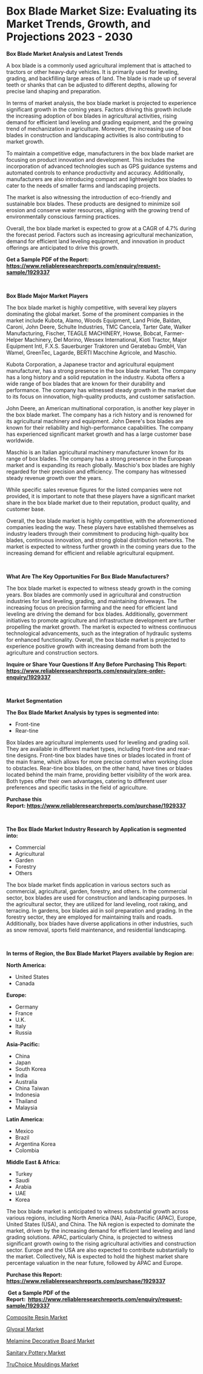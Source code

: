 <p><h1>Box Blade Market Size: Evaluating its Market Trends, Growth, and Projections 2023 - 2030</h1></p><p><strong>Box Blade Market Analysis and Latest Trends</strong></p>
<p><p>A box blade is a commonly used agricultural implement that is attached to tractors or other heavy-duty vehicles. It is primarily used for leveling, grading, and backfilling large areas of land. The blade is made up of several teeth or shanks that can be adjusted to different depths, allowing for precise land shaping and preparation.</p><p>In terms of market analysis, the box blade market is projected to experience significant growth in the coming years. Factors driving this growth include the increasing adoption of box blades in agricultural activities, rising demand for efficient land leveling and grading equipment, and the growing trend of mechanization in agriculture. Moreover, the increasing use of box blades in construction and landscaping activities is also contributing to market growth.</p><p>To maintain a competitive edge, manufacturers in the box blade market are focusing on product innovation and development. This includes the incorporation of advanced technologies such as GPS guidance systems and automated controls to enhance productivity and accuracy. Additionally, manufacturers are also introducing compact and lightweight box blades to cater to the needs of smaller farms and landscaping projects.</p><p>The market is also witnessing the introduction of eco-friendly and sustainable box blades. These products are designed to minimize soil erosion and conserve water resources, aligning with the growing trend of environmentally conscious farming practices.</p><p>Overall, the box blade market is expected to grow at a CAGR of 4.7% during the forecast period. Factors such as increasing agricultural mechanization, demand for efficient land leveling equipment, and innovation in product offerings are anticipated to drive this growth.</p></p>
<p><strong>Get a Sample PDF of the Report:&nbsp; <a href="https://www.reliableresearchreports.com/enquiry/request-sample/1929337">https://www.reliableresearchreports.com/enquiry/request-sample/1929337</a></strong></p>
<p>&nbsp;</p>
<p><strong>Box Blade Major Market Players</strong></p>
<p><p>The box blade market is highly competitive, with several key players dominating the global market. Some of the prominent companies in the market include Kubota, Alamo, Woods Equipment, Land Pride, Baldan, Caroni, John Deere, Schulte Industries, TMC Cancela, Tarter Gate, Walker Manufacturing, Fischer, TEAGLE MACHINERY, Howse, Bobcat, Farmer-Helper Machinery, Del Morino, Wessex International, Kioti Tractor, Major Equipment Intl, F.X.S. Sauerburger Traktoren und Geratebau GmbH, Van Wamel, GreenTec, Lagarde, BERTI Macchine Agricole, and Maschio.</p><p>Kubota Corporation, a Japanese tractor and agricultural equipment manufacturer, has a strong presence in the box blade market. The company has a long history and a solid reputation in the industry. Kubota offers a wide range of box blades that are known for their durability and performance. The company has witnessed steady growth in the market due to its focus on innovation, high-quality products, and customer satisfaction.</p><p>John Deere, an American multinational corporation, is another key player in the box blade market. The company has a rich history and is renowned for its agricultural machinery and equipment. John Deere's box blades are known for their reliability and high-performance capabilities. The company has experienced significant market growth and has a large customer base worldwide.</p><p>Maschio is an Italian agricultural machinery manufacturer known for its range of box blades. The company has a strong presence in the European market and is expanding its reach globally. Maschio's box blades are highly regarded for their precision and efficiency. The company has witnessed steady revenue growth over the years.</p><p>While specific sales revenue figures for the listed companies were not provided, it is important to note that these players have a significant market share in the box blade market due to their reputation, product quality, and customer base.</p><p>Overall, the box blade market is highly competitive, with the aforementioned companies leading the way. These players have established themselves as industry leaders through their commitment to producing high-quality box blades, continuous innovation, and strong global distribution networks. The market is expected to witness further growth in the coming years due to the increasing demand for efficient and reliable agricultural equipment.</p></p>
<p>&nbsp;</p>
<p><strong>What Are The Key Opportunities For Box Blade Manufacturers?</strong></p>
<p><p>The box blade market is expected to witness steady growth in the coming years. Box blades are commonly used in agricultural and construction industries for land leveling, grading, and maintaining driveways. The increasing focus on precision farming and the need for efficient land leveling are driving the demand for box blades. Additionally, government initiatives to promote agriculture and infrastructure development are further propelling the market growth. The market is expected to witness continuous technological advancements, such as the integration of hydraulic systems for enhanced functionality. Overall, the box blade market is projected to experience positive growth with increasing demand from both the agriculture and construction sectors.</p></p>
<p><strong>Inquire or Share Your Questions If Any Before Purchasing This Report: <a href="https://www.reliableresearchreports.com/enquiry/pre-order-enquiry/1929337">https://www.reliableresearchreports.com/enquiry/pre-order-enquiry/1929337</a></strong></p>
<p>&nbsp;</p>
<p><strong>Market Segmentation</strong></p>
<p><strong>The Box Blade Market Analysis by types is segmented into:</strong></p>
<p><ul><li>Front-tine</li><li>Rear-tine</li></ul></p>
<p><p>Box blades are agricultural implements used for leveling and grading soil. They are available in different market types, including front-tine and rear-tine designs. Front-tine box blades have tines or blades located in front of the main frame, which allows for more precise control when working close to obstacles. Rear-tine box blades, on the other hand, have tines or blades located behind the main frame, providing better visibility of the work area. Both types offer their own advantages, catering to different user preferences and specific tasks in the field of agriculture.</p></p>
<p><strong>Purchase this Report:&nbsp;<a href="https://www.reliableresearchreports.com/purchase/1929337">https://www.reliableresearchreports.com/purchase/1929337</a></strong></p>
<p>&nbsp;</p>
<p><strong>The Box Blade Market Industry Research by Application is segmented into:</strong></p>
<p><ul><li>Commercial</li><li>Agricultural</li><li>Garden</li><li>Forestry</li><li>Others</li></ul></p>
<p><p>The box blade market finds application in various sectors such as commercial, agricultural, garden, forestry, and others. In the commercial sector, box blades are used for construction and landscaping purposes. In the agricultural sector, they are utilized for land leveling, root raking, and terracing. In gardens, box blades aid in soil preparation and grading. In the forestry sector, they are employed for maintaining trails and roads. Additionally, box blades have diverse applications in other industries, such as snow removal, sports field maintenance, and residential landscaping.</p></p>
<p>&nbsp;</p>
<p><strong>In terms of Region, the Box Blade Market Players available by Region are:</strong></p>
<p>
    <p> <strong> North America: </strong>
        <ul>
            <li>United States</li>
            <li>Canada</li>
        </ul>
        </p> 
    <p> <strong> Europe: </strong>
        <ul>
            <li>Germany</li>
            <li>France</li>
            <li>U.K.</li>
            <li>Italy</li>
            <li>Russia</li>
        </ul>
        </p> 
    <p> <strong> Asia-Pacific: </strong>
        <ul>
            <li>China</li>
            <li>Japan</li>
            <li>South Korea</li>
            <li>India</li>
            <li>Australia</li>
            <li>China Taiwan</li>
            <li>Indonesia</li>
            <li>Thailand</li>
            <li>Malaysia</li>
        </ul>
        </p> 
    <p> <strong> Latin America: </strong>
        <ul>
            <li>Mexico</li>
            <li>Brazil</li>
            <li>Argentina Korea</li>
            <li>Colombia</li>
        </ul>
        </p> 
    <p> <strong> Middle East & Africa: </strong>
        <ul>
            <li>Turkey</li>
            <li>Saudi</li>
            <li>Arabia</li>
            <li>UAE</li>
            <li>Korea</li>
        </ul>
    </p>
    </p>
<p><p>The box blade market is anticipated to witness substantial growth across various regions, including North America (NA), Asia-Pacific (APAC), Europe, United States (USA), and China. The NA region is expected to dominate the market, driven by the increasing demand for efficient land leveling and land grading solutions. APAC, particularly China, is projected to witness significant growth owing to the rising agricultural activities and construction sector. Europe and the USA are also expected to contribute substantially to the market. Collectively, NA is expected to hold the highest market share percentage valuation in the near future, followed by APAC and Europe.</p></p>
<p><strong>Purchase this Report: <a href="https://www.reliableresearchreports.com/purchase/1929337">https://www.reliableresearchreports.com/purchase/1929337</a></strong></p>
<p>&nbsp;<strong>Get a Sample PDF of the Report:&nbsp;&nbsp;<a href="https://www.reliableresearchreports.com/enquiry/request-sample/1929337">https://www.reliableresearchreports.com/enquiry/request-sample/1929337</a></strong></p>
<p><strong></strong></p>
<p><p><a href="https://medium.com/@prakrishnarp23/composite-resin-market-analysis-its-cagr-market-segmentation-and-global-industry-overview-2512c6f7c8e2">Composite Resin Market</a></p><p><a href="https://medium.com/@mahimohanrp23/glyoxal-market-trends-and-market-analysis-forecasted-for-period-2023-2030-0a666fe46cc4">Glyoxal Market</a></p><p><a href="https://github.com/prosalinda88/Market-Research-Report-List-1/blob/main/melamine-decorative-board-market.md">Melamine Decorative Board Market</a></p><p><a href="https://medium.com/@rajuchacharp23/sanitary-pottery-market-the-key-to-successful-business-strategy-forecast-till-2030-050154b897fd">Sanitary Pottery Market</a></p><p><a href="https://github.com/jonneygiverf/Market-Research-Report-List-1/blob/main/truchoice-mouldings-market.md">TruChoice Mouldings Market</a></p></p>
